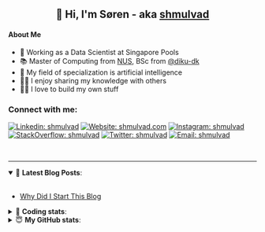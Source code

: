 <h2 align="center">
	👋 Hi, I'm Søren - aka <a href="https://shmulvad.com">shmulvad</a>
</h2>

#### About Me
- 🤖 Working as a Data Scientist at Singapore Pools
- 📚 Master of Computing from [NUS], BSc from [@diku-dk]
- 🧠 My field of specialization is artificial intelligence
- 👨‍🏫 I enjoy sharing my knowledge with others
- 👨‍💻 I love to build my own stuff

### Connect with me:

[![Linkedin: shmulvad](https://img.shields.io/badge/shmulvad-blue?style=flat&logo=Linkedin&logoColor=white)][linkedin]
[![Website: shmulvad.com](https://img.shields.io/badge/shmulvad.com-47CCCC?&style=flat&logo=Google-Chrome&logoColor=white)][website]
[![Instagram: shmulvad](https://img.shields.io/badge/-@shmulvad-purple?style=flat&logo=Instagram&logoColor=white)][instagram]
[![StackOverflow: shmulvad](https://img.shields.io/badge/shmulvad-FE7A16?style=flat&logo=stack-overflow&logoColor=white)][stackOverflow]
[![Twitter: shmulvad](https://img.shields.io/badge/@shmulvad-1ca0f1?style=flat&logo=twitter&logoColor=white)][twitter]
[![Email: shmulvad](https://img.shields.io/badge/shmulvad-D14836?style=flat&logo=gmail&logoColor=white)][mail]

<br />

---

<details open>
 <summary>📕 <b>Latest Blog Posts</b>: </summary>

<br>

<!-- BLOG-POST-LIST:START -->
- [Why Did I Start This Blog](https://shmulvad.com/blog/why-did-start-this-blog)
<!-- BLOG-POST-LIST:END -->

</details>

<!-- --- -->

<details>
 <summary>🤖 <b>Coding stats</b>: </summary>

<br>

NOTE: Doesn't track coding at work or work done in environments such as Jupyter Notebooks.

<!--START_SECTION:waka-->
![Code Time](http://img.shields.io/badge/Code%20Time-1%2C938%20hrs%2024%20mins-blue)

**I'm a Night 🦉** 

```text
🌞 Morning                480 commits         ██░░░░░░░░░░░░░░░░░░░░░░░   08.78 % 
🌆 Daytime                1449 commits        ███████░░░░░░░░░░░░░░░░░░   26.49 % 
🌃 Evening                2262 commits        ██████████░░░░░░░░░░░░░░░   41.36 % 
🌙 Night                  1278 commits        ██████░░░░░░░░░░░░░░░░░░░   23.37 % 
```


📊 **This Week I Spent My Time On** 

```text
💬 Programming Languages: 
Python                   14 hrs 21 mins      ███████████████░░░░░░░░░░   58.82 % 
Other                    3 hrs 38 mins       ████░░░░░░░░░░░░░░░░░░░░░   14.95 % 
HTML                     1 hr 37 mins        ██░░░░░░░░░░░░░░░░░░░░░░░   06.66 % 
CSS                      1 hr 27 mins        █░░░░░░░░░░░░░░░░░░░░░░░░   05.96 % 
Markdown                 1 hr 21 mins        █░░░░░░░░░░░░░░░░░░░░░░░░   05.60 % 

🔥 Editors: 
VS Code                  20 hrs 35 mins      █████████████████████░░░░   84.39 % 
Zsh                      3 hrs 33 mins       ████░░░░░░░░░░░░░░░░░░░░░   14.58 % 
Sublime Text             15 mins             ░░░░░░░░░░░░░░░░░░░░░░░░░   01.03 % 

🐱‍💻 Projects: 
otp-api                  22 hrs 44 mins      ███████████████████████░░   93.23 % 
overvaagning-admin       34 mins             █░░░░░░░░░░░░░░░░░░░░░░░░   02.33 % 
benchmark                20 mins             ░░░░░░░░░░░░░░░░░░░░░░░░░   01.40 % 
otp-database-migrater    18 mins             ░░░░░░░░░░░░░░░░░░░░░░░░░   01.24 % 
Unknown Project          11 mins             ░░░░░░░░░░░░░░░░░░░░░░░░░   00.81 % 
```


 Last Updated on 12/05/2023 18:40:12 UTC
<!--END_SECTION:waka-->

</details>

<!-- --- -->

<details>
 <summary>😇 <b>My GitHub stats</b>: </summary>

<br>

<img align="left" alt="shmulvad's Github Stats" src="https://github-readme-stats.vercel.app/api?username=shmulvad&show_icons=true&hide_border=true" />

</details>



[website]: https://shmulvad.com
[twitter]: https://twitter.com/shmulvad
[linkedin]: https://linkedin.com/in/shmulvad
[instagram]: https://instagram.com/shmulvad
[stackOverflow]: https://stackoverflow.com/users/9248793/shmulvad
[mail]: mailto:shmulvad@gmail.com
[@diku-dk]: https://github.com/diku-dk
[github]: https://github.com/shmulvad
[NUS]: https://www.nus.edu.sg